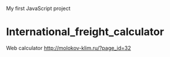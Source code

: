 My first JavaScript project 

# International_freight_calculator
Web calculator http://molokov-klim.ru/?page_id=32
